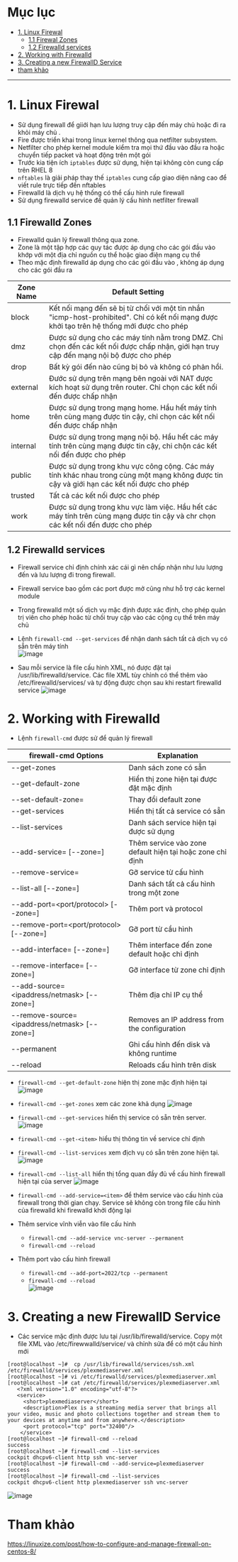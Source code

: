 # Mục lục  
- [1. Linux Firewal](#1)
  - [1.1 Firewal Zones](#11)
  - [1.2 Firewalld services](#12)
- [2. Working with Firewalld](#2)
- [3. Creating a new FirewallD Service](#3)
- [tham khảo](#tm)



---
<a name ='1'></a>
# 1. Linux Firewal
- Sử dụng firewall để giiới hạn lưu lượng  truy cập đến máy chủ hoặc đi ra khỏi máy chủ .
- Fire được triển khai trong linux kernel thông qua netfilter subsystem.
- Netfilter cho phép kernel module kiểm tra mọi thứ đầu vào đầu ra  hoặc chuyển tiếp packet và hoạt động trên một gói  
- Trước kia tiện ích `iptables` được sử dụng, hiện tại không còn cung cấp trên RHEL 8
- `nftables` là giải pháp thay thế `iptables` cung cấp giao diện nâng cao để viết rule trực tiếp đến  nftables
- Firewalld là dịch vụ hệ thống có thể cấu hình rule firewall 
- Sử dụng firewalld service để quản lý cấu hình netfilter firewall

<a name = '11'></a>
## 1.1 Firewalld Zones
- Firewalld quản lý firewall thông qua zone.
- Zone là một tập hợp các quy tác được áp dụng cho các gói đầu vào  khớp với một địa chỉ nguồn cụ thể hoặc giao điện mạng cụ thể 
- Theo mặc định firewalld áp dụng cho các gói đầu vào , không áp dụng cho các gói đầu ra  


Zone Name | Default Setting
---|---
block | Kết nối mạng đến sẽ bị từ chối với một tin nhắn "icmp-host-prohibited". Chỉ có kết nối mạng được khởi tạo trên hệ thống mới được cho phép 
dmz | Được sử dụng cho các máy tính nằm trong DMZ. Chỉ chọn đến các kết nối được chấp nhận, giới hạn truy  cập đến mạng nội bộ được cho phép 
drop | Bất kỳ gói đến nào cũng bị bỏ và không có phản hồi.
external| Đước sử dụng trên mạng bên ngoài với NAT được kích hoạt sử dụng trên router. Chỉ chọn các kết nối đến được chấp nhận
home | Được sử dụng trong mạng home. Hầu hết máy tính trên cùng mạng được tin cậy, chỉ chọn các kết nối đến được chấp nhận  
internal | Được sử dụng trong mạng nội bộ. Hầu hết các máy tính trên cùng mạng được tin cậy, chi chộn các kết nối đến được cho phép  
public | Được sử dụng trong khu vực công cộng. Các máy tính khác nhau trong cùng một mạng không được tin cậy và giới hạn các kết nối được cho phép 
trusted | Tất cả các kết nối được cho phép
work | Được sử dụng trong khu vực làm việc. Hầu hết các máy tính trên cùng mạng được tin cậy và chr chọn các kết nối đến được cho phép


<a name = '12'></a>
## 1.2 Firewalld services

- Firewall service chỉ định chính xác cái gì nên chấp nhận như lưu lượng đến và lưu lượng đi trong firewall.
- Firewall service bao gồm các port được mở cũng như hỗ trợ các kernel module 
- Trong firewalld một số dịch vụ mặc định được xác định, cho phép quản trị viên cho phép hoăc từ chối truy cập vào các cộng cụ thể trên máy chủ 

- Lệnh `firewall-cmd --get-services` để nhận danh sách tất cả dịch vụ có sẵn trên máy tính  
    ![image](image/chap23/Screenshot_1.png)

- Sau mỗi service là file cấu hình XML, nó được đặt tại /usr/lib/firewalld/service. Các file XML tùy chỉnh có thể thêm vào /etc/firewalld/services/ và tự động được chọn sau khi restart firewalld service 
    ![image](image/chap23/Screenshot_2.png)


<a name ='2'></a>
# 2. Working with Firewalld

-  Lệnh `firewall-cmd` được sử để quản lý firewall

firewall-cmd Options | Explanation
---|---
--get-zones | Danh sách zone có sẵn 
--get-default-zone| Hiển thị zone hiện tại được đặt mặc định 
--set-default-zone=<ZONE> |Thay đổi default zone
--get-services |Hiển thị tất cả service có sẵn
--list-services | Danh sách service hiện tại được sử dụng  
--add-service=<service-name> [--zone=<ZONE>] | Thêm service vào zone default hiện tại hoặc zone chỉ định  
--remove-service=<service-name> | Gỡ service  từ cấu hình 
--list-all [--zone=<ZONE>] |   Danh sách tất cả cấu hình trong một zone
--add-port=<port/protocol> [--zone=<ZONE>] |Thêm port và protocol  
--remove-port=<port/protocol> [--zone=<ZONE>] | Gỡ port từ cầu hình 
--add-interface=<INTERFACE> [--zone=<ZONE>] | Thêm interface đến zone default hoặc chỉ định 
--remove-interface=<INTERFACE> [--zone=<ZONE>] | Gỡ interface từ zone chỉ định 
--add-source=<ipaddress/netmask> [--zone=<ZONE>] | Thêm địa chỉ IP cụ thể 
--remove-source=<ipaddress/netmask> [--zone=<ZONE>] | Removes an IP address from the configuration
--permanent | Ghi cấu hình đến disk và không  runtime
--reload|  Reloads cấu hình trên disk 


- `firewall-cmd --get-default-zone` hiện thị zone mặc định hiện tại
    ![image](image/chap23/Screenshot_3.png)

- `firewall-cmd --get-zones` xem các zone khả dụng 
    ![image](image/chap23/Screenshot_4.png)

-  `firewall-cmd --get-services` hiển thị service có sẵn trên server. 
    ![image](image/chap23/Screenshot_1.png)

- `firewall-cmd --get-<item>` hiểu thị thông tin về service chỉ định  


- `firewall-cmd --list-services` xem địch vụ có sẵn trên zone hiện tại. 
    ![image](image/chap23/Screenshot_6.png)

- `firewall-cmd --list-all` hiển thị tổng quan đầy đủ về cấu hình firewall hiện tại của server
    ![image](image/chap23/Screenshot_7.png)

- `firewall-cmd --add-service=<item>` để thêm service  vào cấu hình của firewall trong thời gian chạy. Service sẽ không còn trong file cấu hình của firewalld khi firewalld khởi động lại 
- Thêm service vĩnh viễn vào file cấu hình  
  - `firewall-cmd --add-service vnc-server --permanent` 
  - `firewall-cmd --reload`  

- Thêm port vào cấu hình firewall
  - `firewall-cmd --add-port=2022/tcp --permanent`
  - `firewall-cmd --reload`  
    ![image](image/chap23/Screenshot_5.png)

<a name ='3'></a>  
# 3. Creating a new FirewallD Service

- Các service mặc định được lưu tại /usr/lib/firewalld/service. Copy một file XML vào /etc/firewwalld/service/ và chỉnh sửa để có một cấu hình mới 
```
[root@localhost ~]#  cp /usr/lib/firewalld/services/ssh.xml /etc/firewalld/services/plexmediaserver.xml
[root@localhost ~]# vi /etc/firewalld/services/plexmediaserver.xml
[root@localhost ~]# cat /etc/firewalld/services/plexmediaserver.xml
   <?xml version="1.0" encoding="utf-8"?>
   <service>
     <short>plexmediaserver</short>
     <description>Plex is a streaming media server that brings all your video, music and photo collections together and stream them to your devices at anytime and from anywhere.</description>
     <port protocol="tcp" port="32400"/>
    </service>
[root@localhost ~]# firewall-cmd --reload
success
[root@localhost ~]# firewall-cmd --list-services
cockpit dhcpv6-client http ssh vnc-server
[root@localhost ~]# firewall-cmd --add-service=plexmediaserver
success
[root@localhost ~]# firewall-cmd --list-services
cockpit dhcpv6-client http plexmediaserver ssh vnc-server
```

![image](image/chap23/Screenshot_8.png)

<a name ='tm'></a>  
# Tham khảo

https://linuxize.com/post/how-to-configure-and-manage-firewall-on-centos-8/












